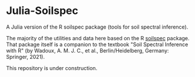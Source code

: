 # Julia-Soilspec
A Julia version of the R soilspec package (tools for soil spectral inference).

The majority of the utilities and data here based on the R [soilspec](https://github.com/AlexandreWadoux/soilspec) package. That package itself is a companion to the textbook "Soil Spectral Inference with R" (by Wadoux, A. M. J. C., et al., Berlin/Heidelberg, Germany: Springer, 2021).

This repository is under construction.
